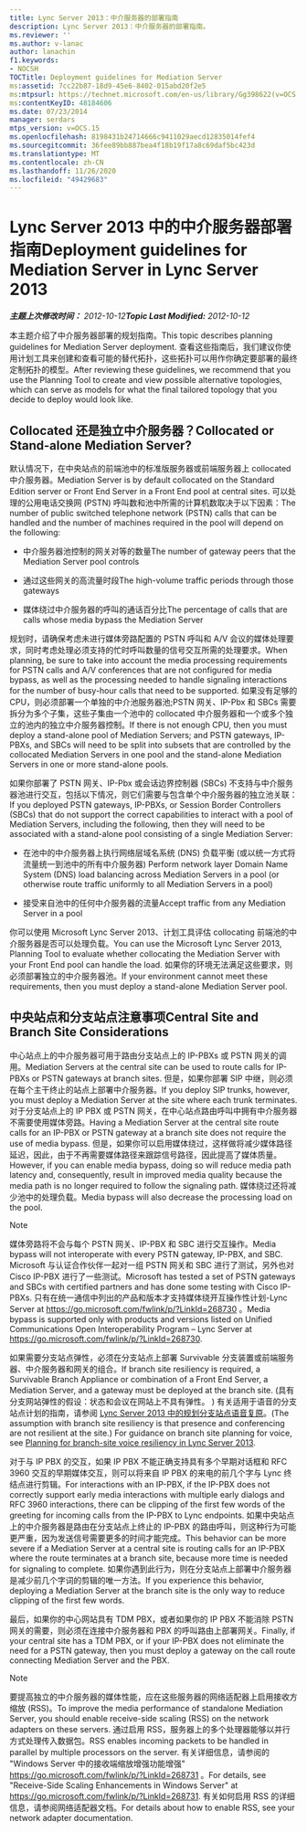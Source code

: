 ```yaml
---
title: Lync Server 2013：中介服务器的部署指南
description: Lync Server 2013：中介服务器的部署指南。
ms.reviewer: ''
ms.author: v-lanac
author: lanachin
f1.keywords:
- NOCSH
TOCTitle: Deployment guidelines for Mediation Server
ms:assetid: 7cc22b87-18d9-45e6-8402-015abd20f2e5
ms:mtpsurl: https://technet.microsoft.com/en-us/library/Gg398622(v=OCS.15)
ms:contentKeyID: 48184606
ms.date: 07/23/2014
manager: serdars
mtps_version: v=OCS.15
ms.openlocfilehash: 8198431b24714666c9411029aecd12835014fef4
ms.sourcegitcommit: 36fee89bb887bea4f18b19f17a8c69daf5bc423d
ms.translationtype: MT
ms.contentlocale: zh-CN
ms.lasthandoff: 11/26/2020
ms.locfileid: "49429683"
---
```

# <a name="deployment-guidelines-for-mediation-server-in-lync-server-2013"></a><span data-ttu-id="c1ed5-103">Lync Server 2013 中的中介服务器部署指南</span><span class="sxs-lookup"><span data-stu-id="c1ed5-103">Deployment guidelines for Mediation Server in Lync Server 2013</span></span>

<div data-xmlns="http://www.w3.org/1999/xhtml">

<div class="topic" data-xmlns="http://www.w3.org/1999/xhtml" data-msxsl="urn:schemas-microsoft-com:xslt" data-cs="https://msdn.microsoft.com/">

<div data-asp="https://msdn2.microsoft.com/asp">



</div>

<div id="mainSection">

<div id="mainBody"><span data-ttu-id="c1ed5-104">

<span> </span></span><span class="sxs-lookup"><span data-stu-id="c1ed5-104">

<span> </span></span></span>

<span data-ttu-id="c1ed5-105">_**主题上次修改时间：** 2012-10-12_</span><span class="sxs-lookup"><span data-stu-id="c1ed5-105">_**Topic Last Modified:** 2012-10-12_</span></span>

<span data-ttu-id="c1ed5-106">本主题介绍了中介服务器部署的规划指南。</span><span class="sxs-lookup"><span data-stu-id="c1ed5-106">This topic describes planning guidelines for Mediation Server deployment.</span></span> <span data-ttu-id="c1ed5-107">查看这些指南后，我们建议你使用计划工具来创建和查看可能的替代拓扑，这些拓扑可以用作你确定要部署的最终定制拓扑的模型。</span><span class="sxs-lookup"><span data-stu-id="c1ed5-107">After reviewing these guidelines, we recommend that you use the Planning Tool to create and view possible alternative topologies, which can serve as models for what the final tailored topology that you decide to deploy would look like.</span></span>

<div>

## <a name="collocated-or-stand-alone-mediation-server"></a><span data-ttu-id="c1ed5-108">Collocated 还是独立中介服务器？</span><span class="sxs-lookup"><span data-stu-id="c1ed5-108">Collocated or Stand-alone Mediation Server?</span></span>

<span data-ttu-id="c1ed5-109">默认情况下，在中央站点的前端池中的标准版服务器或前端服务器上 collocated 中介服务器。</span><span class="sxs-lookup"><span data-stu-id="c1ed5-109">Mediation Server is by default collocated on the Standard Edition server or Front End Server in a Front End pool at central sites.</span></span> <span data-ttu-id="c1ed5-110">可以处理的公用电话交换网 (PSTN) 呼叫数和池中所需的计算机数取决于以下因素：</span><span class="sxs-lookup"><span data-stu-id="c1ed5-110">The number of public switched telephone network (PSTN) calls that can be handled and the number of machines required in the pool will depend on the following:</span></span>

  - <span data-ttu-id="c1ed5-111">中介服务器池控制的网关对等的数量</span><span class="sxs-lookup"><span data-stu-id="c1ed5-111">The number of gateway peers that the Mediation Server pool controls</span></span>

  - <span data-ttu-id="c1ed5-112">通过这些网关的高流量时段</span><span class="sxs-lookup"><span data-stu-id="c1ed5-112">The high-volume traffic periods through those gateways</span></span>

  - <span data-ttu-id="c1ed5-113">媒体绕过中介服务器的呼叫的通话百分比</span><span class="sxs-lookup"><span data-stu-id="c1ed5-113">The percentage of calls that are calls whose media bypass the Mediation Server</span></span>

<span data-ttu-id="c1ed5-114">规划时，请确保考虑未进行媒体旁路配置的 PSTN 呼叫和 A/V 会议的媒体处理要求，同时考虑处理必须支持的忙时呼叫数量的信号交互所需的处理要求。</span><span class="sxs-lookup"><span data-stu-id="c1ed5-114">When planning, be sure to take into account the media processing requirements for PSTN calls and A/V conferences that are not configured for media bypass, as well as the processing needed to handle signaling interactions for the number of busy-hour calls that need to be supported.</span></span> <span data-ttu-id="c1ed5-115">如果没有足够的 CPU，则必须部署一个单独的中介池服务器池;PSTN 网关、IP-Pbx 和 SBCs 需要拆分为多个子集，这些子集由一个池中的 collocated 中介服务器和一个或多个独立的池内的独立中介服务器控制。</span><span class="sxs-lookup"><span data-stu-id="c1ed5-115">If there is not enough CPU, then you must deploy a stand-alone pool of Mediation Servers; and PSTN gateways, IP-PBXs, and SBCs will need to be split into subsets that are controlled by the collocated Mediation Servers in one pool and the stand-alone Mediation Servers in one or more stand-alone pools.</span></span>

<span data-ttu-id="c1ed5-116">如果你部署了 PSTN 网关、IP-Pbx 或会话边界控制器 (SBCs) 不支持与中介服务器池进行交互，包括以下情况，则它们需要与包含单个中介服务器的独立池关联：</span><span class="sxs-lookup"><span data-stu-id="c1ed5-116">If you deployed PSTN gateways, IP-PBXs, or Session Border Controllers (SBCs) that do not support the correct capabilities to interact with a pool of Mediation Servers, including the following, then they will need to be associated with a stand-alone pool consisting of a single Mediation Server:</span></span>

  - <span data-ttu-id="c1ed5-117">在池中的中介服务器上执行网络层域名系统 (DNS) 负载平衡 (或以统一方式将流量统一到池中的所有中介服务器) </span><span class="sxs-lookup"><span data-stu-id="c1ed5-117">Perform network layer Domain Name System (DNS) load balancing across Mediation Servers in a pool (or otherwise route traffic uniformly to all Mediation Servers in a pool)</span></span>

  - <span data-ttu-id="c1ed5-118">接受来自池中的任何中介服务器的流量</span><span class="sxs-lookup"><span data-stu-id="c1ed5-118">Accept traffic from any Mediation Server in a pool</span></span>

<span data-ttu-id="c1ed5-119">你可以使用 Microsoft Lync Server 2013、计划工具评估 collocating 前端池的中介服务器是否可以处理负载。</span><span class="sxs-lookup"><span data-stu-id="c1ed5-119">You can use the Microsoft Lync Server 2013, Planning Tool to evaluate whether collocating the Mediation Server with your Front End pool can handle the load.</span></span> <span data-ttu-id="c1ed5-120">如果你的环境无法满足这些要求，则必须部署独立的中介服务器池。</span><span class="sxs-lookup"><span data-stu-id="c1ed5-120">If your environment cannot meet these requirements, then you must deploy a stand-alone Mediation Server pool.</span></span>

</div>

<div>

## <a name="central-site-and-branch-site-considerations"></a><span data-ttu-id="c1ed5-121">中央站点和分支站点注意事项</span><span class="sxs-lookup"><span data-stu-id="c1ed5-121">Central Site and Branch Site Considerations</span></span>

<span data-ttu-id="c1ed5-122">中心站点上的中介服务器可用于路由分支站点上的 IP-PBXs 或 PSTN 网关的调用。</span><span class="sxs-lookup"><span data-stu-id="c1ed5-122">Mediation Servers at the central site can be used to route calls for IP-PBXs or PSTN gateways at branch sites.</span></span> <span data-ttu-id="c1ed5-123">但是，如果你部署 SIP 中继，则必须在每个主干终止的站点上部署中介服务器。</span><span class="sxs-lookup"><span data-stu-id="c1ed5-123">If you deploy SIP trunks, however, you must deploy a Mediation Server at the site where each trunk terminates.</span></span> <span data-ttu-id="c1ed5-124">对于分支站点上的 IP PBX 或 PSTN 网关，在中心站点路由呼叫中拥有中介服务器不需要使用媒体旁路。</span><span class="sxs-lookup"><span data-stu-id="c1ed5-124">Having a Mediation Server at the central site route calls for an IP-PBX or PSTN gateway at a branch site does not require the use of media bypass.</span></span> <span data-ttu-id="c1ed5-125">但是，如果你可以启用媒体绕过，这样做将减少媒体路径延迟，因此，由于不再需要媒体路径来跟踪信号路径，因此提高了媒体质量。</span><span class="sxs-lookup"><span data-stu-id="c1ed5-125">However, if you can enable media bypass, doing so will reduce media path latency and, consequently, result in improved media quality because the media path is no longer required to follow the signaling path.</span></span> <span data-ttu-id="c1ed5-126">媒体绕过还将减少池中的处理负载。</span><span class="sxs-lookup"><span data-stu-id="c1ed5-126">Media bypass will also decrease the processing load on the pool.</span></span>

<div>


> [!NOTE]  
> <span data-ttu-id="c1ed5-127">媒体旁路将不会与每个 PSTN 网关、IP-PBX 和 SBC 进行交互操作。</span><span class="sxs-lookup"><span data-stu-id="c1ed5-127">Media bypass will not interoperate with every PSTN gateway, IP-PBX, and SBC.</span></span> <span data-ttu-id="c1ed5-128">Microsoft 与认证合作伙伴一起对一组 PSTN 网关和 SBC 进行了测试，另外也对 Cisco IP-PBX 进行了一些测试。</span><span class="sxs-lookup"><span data-stu-id="c1ed5-128">Microsoft has tested a set of PSTN gateways and SBCs with certified partners and has done some testing with Cisco IP-PBXs.</span></span> <span data-ttu-id="c1ed5-129">只有在统一通信中列出的产品和版本才支持媒体绕开互操作性计划-Lync Server at <A href="https://go.microsoft.com/fwlink/p/?linkid=268730">https://go.microsoft.com/fwlink/p/?LinkId=268730</A> 。</span><span class="sxs-lookup"><span data-stu-id="c1ed5-129">Media bypass is supported only with products and versions listed on Unified Communications Open Interoperability Program – Lync Server at <A href="https://go.microsoft.com/fwlink/p/?linkid=268730">https://go.microsoft.com/fwlink/p/?LinkId=268730</A>.</span></span>



</div>

<span data-ttu-id="c1ed5-130">如果需要分支站点弹性，必须在分支站点上部署 Survivable 分支装置或前端服务器、中介服务器和网关的组合。</span><span class="sxs-lookup"><span data-stu-id="c1ed5-130">If branch site resiliency is required, a Survivable Branch Appliance or combination of a Front End Server, a Mediation Server, and a gateway must be deployed at the branch site.</span></span> <span data-ttu-id="c1ed5-131"> (具有分支网站弹性的假设：状态和会议在网站上不具有弹性。 ) 有关适用于语音的分支站点计划的指南，请参阅 [Lync Server 2013 中的规划分支站点语音复原](lync-server-2013-planning-for-branch-site-voice-resiliency.md)。</span><span class="sxs-lookup"><span data-stu-id="c1ed5-131">(The assumption with branch site resiliency is that presence and conferencing are not resilient at the site.) For guidance on branch site planning for voice, see [Planning for branch-site voice resiliency in Lync Server 2013](lync-server-2013-planning-for-branch-site-voice-resiliency.md).</span></span>

<span data-ttu-id="c1ed5-132">对于与 IP PBX 的交互，如果 IP PBX 不能正确支持具有多个早期对话框和 RFC 3960 交互的早期媒体交互，则可以将来自 IP PBX 的来电的前几个字与 Lync 终结点进行剪辑。</span><span class="sxs-lookup"><span data-stu-id="c1ed5-132">For interactions with an IP-PBX, if the IP-PBX does not correctly support early media interactions with multiple early dialogs and RFC 3960 interactions, there can be clipping of the first few words of the greeting for incoming calls from the IP-PBX to Lync endpoints.</span></span> <span data-ttu-id="c1ed5-133">如果中央站点上的中介服务器是路由在分支站点上终止的 IP-PBX 的路由呼叫，则这种行为可能更严重，因为发送信号需要更多的时间才能完成。</span><span class="sxs-lookup"><span data-stu-id="c1ed5-133">This behavior can be more severe if a Mediation Server at a central site is routing calls for an IP-PBX where the route terminates at a branch site, because more time is needed for signaling to complete.</span></span> <span data-ttu-id="c1ed5-134">如果你遇到此行为，则在分支站点上部署中介服务器是减少前几个字词的剪辑的唯一方法。</span><span class="sxs-lookup"><span data-stu-id="c1ed5-134">If you experience this behavior, deploying a Mediation Server at the branch site is the only way to reduce clipping of the first few words.</span></span>

<span data-ttu-id="c1ed5-135">最后，如果你的中心网站具有 TDM PBX，或者如果你的 IP PBX 不能消除 PSTN 网关的需要，则必须在连接中介服务器和 PBX 的呼叫路由上部署网关。</span><span class="sxs-lookup"><span data-stu-id="c1ed5-135">Finally, if your central site has a TDM PBX, or if your IP-PBX does not eliminate the need for a PSTN gateway, then you must deploy a gateway on the call route connecting Mediation Server and the PBX.</span></span>

<div>


> [!NOTE]  
> <span data-ttu-id="c1ed5-136">要提高独立的中介服务器的媒体性能，应在这些服务器的网络适配器上启用接收方缩放 (RSS)。</span><span class="sxs-lookup"><span data-stu-id="c1ed5-136">To improve the media performance of standalone Mediation Server, you should enable receive-side scaling (RSS) on the network adapters on these servers.</span></span> <span data-ttu-id="c1ed5-137">通过启用 RSS，服务器上的多个处理器能够以并行方式处理传入数据包。</span><span class="sxs-lookup"><span data-stu-id="c1ed5-137">RSS enables incoming packets to be handled in parallel by multiple processors on the server.</span></span> <span data-ttu-id="c1ed5-138">有关详细信息，请参阅的 "Windows Server 中的接收端缩放增强功能增强" <A href="https://go.microsoft.com/fwlink/p/?linkid=268731">https://go.microsoft.com/fwlink/p/?LinkId=268731</A> 。</span><span class="sxs-lookup"><span data-stu-id="c1ed5-138">For details, see "Receive-Side Scaling Enhancements in Windows Server" at <A href="https://go.microsoft.com/fwlink/p/?linkid=268731">https://go.microsoft.com/fwlink/p/?LinkId=268731</A>.</span></span> <span data-ttu-id="c1ed5-139">有关如何启用 RSS 的详细信息，请参阅网络适配器文档。</span><span class="sxs-lookup"><span data-stu-id="c1ed5-139">For details about how to enable RSS, see your network adapter documentation.</span></span>



<span data-ttu-id="c1ed5-140"></div>

</div>

</div>

<span> </span>

</div>

</div>

</span><span class="sxs-lookup"><span data-stu-id="c1ed5-140"></div>

</div>

</div>

<span> </span>

</div>

</div>

</span></span></div>


